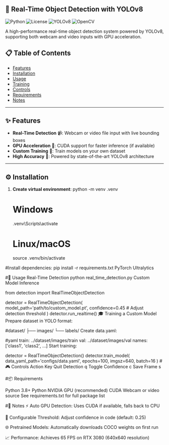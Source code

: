 ## 🚀 Real-Time Object Detection with YOLOv8

![Python](https://img.shields.io/badge/Python-3.8%2B-blue)
![License](https://img.shields.io/badge/License-MIT-green)
![YOLOv8](https://img.shields.io/badge/Framework-YOLOv8-00FFFF)
![OpenCV](https://img.shields.io/badge/Tools-OpenCV-%23FF0000)

A high-performance real-time object detection system powered by YOLOv8, supporting both webcam and video inputs with GPU acceleration.


## 📋 Table of Contents
- [Features](#✨-features)
- [Installation](#⚙️-installation)
- [Usage](#🚦-usage)
- [Training](#🎓-training-a-custom-model)
- [Controls](#🎮-controls)
- [Requirements](#📦-requirements)
- [Notes](#📝-notes)

---

## ✨ Features
- **Real-Time Detection** 📹: Webcam or video file input with live bounding boxes
- **GPU Acceleration** 🚄: CUDA support for faster inference (if available)
- **Custom Training** 🧠: Train models on your own dataset
- **High Accuracy** 🎯: Powered by state-of-the-art YOLOv8 architecture

---

## ⚙️ Installation
1. **Create virtual environment**:
   python -m venv .venv
   # Windows
   .venv\Scripts\activate
   # Linux/macOS
   source .venv/bin/activate
   
#Install dependencies:
pip install -r requirements.txt
PyTorch Ultralytics

#🚦 Usage
Real-Time Detection
python real_time_detection.py
Custom Model Inference

from detection import RealTimeObjectDetection

detector = RealTimeObjectDetection(
    model_path='path/to/custom_model.pt',
    confidence=0.45  # Adjust detection threshold
)
detector.run_realtime()
🎓 Training a Custom Model
Prepare dataset in YOLO format:

#dataset/
  ├── images/
  └── labels/
Create data.yaml:

#yaml
train: ../dataset/images/train
val: ../dataset/images/val
names: ['class1', 'class2', ...]
Start training:

detector = RealTimeObjectDetection()
detector.train_model(
    data_yaml_path='configs/data.yaml',
    epochs=100,
    imgsz=640,
    batch=16
)
#🎮 Controls
Action	Key
Quit Detection	q
Toggle Confidence	c
Save Frame	s

#📦 Requirements

Python 3.8+ Python
NVIDIA GPU (recommended) CUDA
Webcam or video source
See requirements.txt for full package list

#📝 Notes
⚡ Auto GPU Detection: Uses CUDA if available, falls back to CPU

🔧 Configurable Threshold: Adjust confidence in code (default: 0.25)

🌐 Pretrained Models: Automatically downloads COCO weights on first run

📈 Performance: Achieves 65 FPS on RTX 3080 (640x640 resolution)
